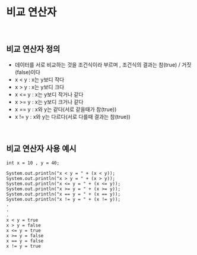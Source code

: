 # 비교 연산자

<br />

## 비교 연산자 정의
- 데이터를 서로 비교하는 것을 조건식이라 부르며 , 조건식의 결과는 참(true) / 거짓(false)이다
- x < y  : x는 y보디 작다
- x > y  : x는 y보디 크다
- x <= y : x는 y보디 작거나 같다
- x >= y : x는 y보디 크거나 같다
- x == y : x와 y는 같다(서로 같을때가 참(true))
- x != y : x와 y는 다르다(서로 다를때 결과는 참(true))

<br />

## 비교 연산자 사용 예시
```
int x = 10 , y = 40;

System.out.println("x < y = " + (x < y)); 
System.out.println("x > y = " + (x > y)); 
System.out.println("x <= y = " + (x <= y)); 
System.out.println("x >= y = " + (x >= y)); 
System.out.println("x == y = " + (x == y));
System.out.println("x != y = " + (x != y));
.
.
.
x < y = true
x > y = false
x <= y = true
x >= y = false
x == y = false
x != y = true
```